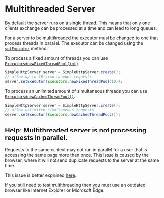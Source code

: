 # Multithreaded Server

By default the server runs on a single thread. This means that only one clients exchange can be processed at a time and can lead to long queues.

For a server to be multithreaded the executor must be changed to one that process threads in parallel. The executor can be changed using the [`setExecutor`](https://docs.kttdevelopment.com/simplehttpserver/com/kttdevelopment/simplehttpserver/SimpleHttpServer.html#setExecutor(java.util.concurrent.Executor)) method.

To process a fixed amount of threads you can use [`Executors#newFixedThreadPool(int)`](https://docs.oracle.com/en/java/javase/11/docs/api/java.base/java/util/concurrent/Executors.html#newFixedThreadPool(int)).

```java
SimpleHttpServer server = SimpleHttpServer.create();
// allow up to 10 simultaneous requests
server.setExecutor(Executors.newFixedThreadPool(10));
```

To process an unlimited amount of simultaneous threads you can use [`Executors#newCachedThreadPool()`](https://docs.oracle.com/en/java/javase/11/docs/api/java.base/java/util/concurrent/Executors.html#newCachedThreadPool()).


```java
SimpleHttpServer server = SimpleHttpServer.create();
// allow unlimited simultaneous requests
server.setExecutor(Executors.newCachedThreadPool());
```

<!-- help -->
## Help: Multithreaded server is not processing requests in parallel.

Requests to the same context may not run in parallel for a user that is accessing the same page more than once. This issue is caused by the browser, where it will not send duplicate requests to the server at the same time.

This issue is better explained [here](https://stackoverflow.com/questions/43269178/java-httpsserver-multi-threaded/58676470#58676470).

If you still need to test multithreading then you must use an outdated browser like Internet Explorer or Microsoft Edge.
